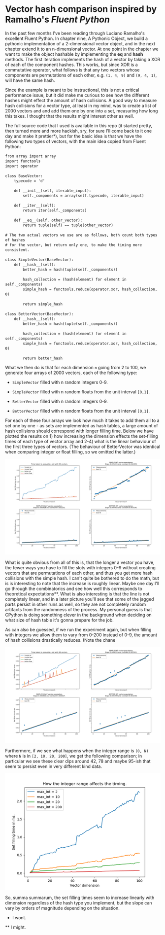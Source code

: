 # Vector hash comparison inspired by Ramalho's *Fluent Python*

In the past few months I've been reading through Luciano Ramalho's excellent Fluent Python. 
In chapter nine, A Pythonic Object, we build a pythonic implementation of a 2-dimensional vector object,
and in the next chapter extend it to an n-dimensional vector. At one point in the chapter we want to make the 
object hashable by implementing the __eq__ and __hash__ methods. The first iteration implements the hash of a 
vector by taking a XOR of each of the component hashes. This works, but since XOR is a commutative operator, 
what follows is that any two vectors whose components are permutations of each other, e.g. `(1, 4, 9)` and `(9, 4, 1)`, will have the same hash.

Since the example is meant to be instructional, this is not a critical performance issue, but it did make me 
curious to see how the different hashes might effect the amount of hash collisions. A good way to measure hash 
collisions for a vector type, at least in my mind, was to create a list of 2000 vectors and and add them one by 
one into a set, measuring how long this takes. I thought that the results might interest other as well.

The full source code that I used is available in this repo (it started pretty, then turned more and more hackish, 
sry, for sure I'll come back to it one day and make it prettier*), but for the basic idea is that we have 
the following two types of vectors, with the main idea copied from Fluent Python:

```
from array import array
import functools
import operator

class BaseVector:
    typecode = 'd'
    
    def __init__(self, iterable_input):
        self._components = array(self.typecode, iterable_input)

    def __iter__(self):
        return iter(self._components)

    def __eq__(self, other_vector):
        return tuple(self) == tuple(other_vector)

# The two actual vectors we use are as follows, both count both types of hashes
# for the vector, but return only one, to make the timing more consistent.

class SimpleVector(BaseVector):
    def __hash__(self):
        better_hash = hash(tuple(self._components))
        
        hash_collection = (hash(element) for element in self._components)
        simple_hash = functools.reduce(operator.xor, hash_collection, 0)
        
        return simple_hash
    
class BetterVector(BaseVector):
    def __hash__(self):
        better_hash = hash(tuple(self._components))
        
        hash_collection = (hash(element) for element in self._components)
        simple_hash = functools.reduce(operator.xor, hash_collection, 0)
        
        return better_hash
```

What we then do is that for each dimension `n` going from 2 to 100, we generate four arrays of 2000 vectors, each of the following type:

- `SimpleVector` filled with n random integers 0-9.

- `SimpleVector` filled with n random floats from the unit interval `[0,1]`.

- `BetterVector` filled with n random integers 0-9.

- `BetterVector` filled with n random floats from the unit interval `[0,1]`.

For each of these four arrays we look how much it takes to add them all to a set one by one - as 
sets are implemented as hash tables, a large amount of hash collisions should correspond with longer 
filling time. Below we have plotted the results on 1) how increasing the dimension effects the set-filling times
of each type of vector array and 2-4) what is the linear behaviour of the first three types of vectors. 
(The behaviour of BetterVector was identical when comparing integer or float filling, so we omitted the latter.)

![Filling a set with 2000 vectors with different hash functions. For integer components they are limited to 0-9.](https://github.com/ramiluisto/VectorHashComparison/blob/master/img/hash_speedtest_dim-2000_intmax-100_vectorlistlen-10.png?raw=true)

What is quite obvious from all of this is, that the longer a vector you have, the fewer ways you have to fill the slots with
integers 0-9 without creating vectors that are permutations of each other, and thus you get more hash collisions with the simple hash.
I can't quite be bothered to do the math, but is is interesting to note that the increase is roughly linear. Maybe one day I'll go 
through the combinatorics and see how well this corresponds to theoretical expectations**. What is also interesting is that the line 
is not completely linear, and in a later picture you'll see that some of the jagged parts persist in other runs as well, so they are 
not completely random artifacts from the randomness of the process. My personal guess is that CPython is doing something clever in 
the background when deciding on what size of hash table it's gonna prepare for the job.


As can also be guessed, if we run the experiment again, but when filling with integers we allow them to vary from 0-200 instead of 0-9, 
the amount of hash collisions drastically reduces. (Note the chane


![Filling a set with 2000 vectors with different hash functions. For integer components they are limited to 0-200.](https://github.com/ramiluisto/VectorHashComparison/blob/master/img/hash_speedtest_dim-2000_intmax-100_vectorlistlen-200.png?raw=true)

Furthermore, if we see what happens when the integer range is `(0, N)` where `N` is in `[2, 10, 20, 200]`, we get the following comparison; 
in particular we see these clear dips around 42, 78 and maybe 95-ish that seem to persist even in very different kind data.

![A visualization on how the vector integer range effects SIMPLE INT type of vector hashing time.](https://github.com/ramiluisto/VectorHashComparison/blob/master/img/ComparisonImg.png?raw=true)

So, summa summarum, the set filling times seem to increase linearly with dimension regardless of the hash type you implement, 
but the slope can vary by orders of magnitude depending on the situation.


* I wont.

** I might.
